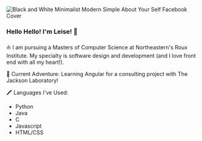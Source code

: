![Black and White Minimalist Modern Simple About Your Self Facebook Cover](https://github.com/leisecodes/leisecodes/assets/118006690/1fdac4ac-555d-49d8-8b1f-8bda67488ff6)


### Hello Hello! I'm Leise! 👋

⛵ I am pursuing a Masters of Computer Science at Northeastern's Roux Institute. My specialty is software design and development (and I love front end with all my heart!). 

🌱 Current Adventure: Learning Angular for a consulting project with The Jackson Laboratory! 

🖍️ Languages I've Used: 
<ul>
  <li>Python</li>
   <li>Java</li>
   <li>C</li>
  <li>Javascript</li>
  <li>HTML/CSS</li>
</ul>
  



<!--
**leisecodes/leisecodes** is a ✨ _special_ ✨ repository because its `README.md` (this file) appears on your GitHub profile.

Here are some ideas to get you started:

- 🔭 I’m currently working on ...
- 🌱 I’m currently learning ...
- 👯 I’m looking to collaborate on ...
- 🤔 I’m looking for help with ...
- 💬 Ask me about ...
- 📫 How to reach me: ...
- 😄 Pronouns: ...
- ⚡ Fun fact: ...
-->
